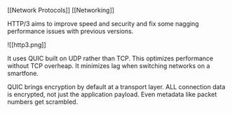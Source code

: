 [[Network Protocols]] [[Networking]]

HTTP/3 aims to improve speed and security and fix some nagging performance issues with previous versions.

![[http3.png]]

It uses QUIC built on UDP rather than TCP. This optimizes performance without TCP overheap. It minimizes lag when switching networks on a smartfone.

QUIC brings encryption by default at a transport layer. ALL connection data is encrypted, not just the application payload. Even metadata like packet numbers get scrambled.